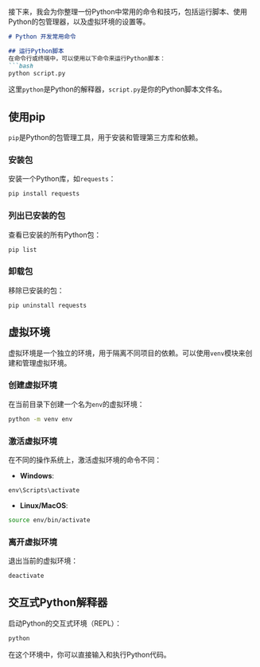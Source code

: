 接下来，我会为你整理一份Python中常用的命令和技巧，包括运行脚本、使用Python的包管理器，以及虚拟环境的设置等。

```markdown
# Python 开发常用命令

## 运行Python脚本
在命令行或终端中，可以使用以下命令来运行Python脚本：
```bash
python script.py
```
这里`python`是Python的解释器，`script.py`是你的Python脚本文件名。

## 使用pip
`pip`是Python的包管理工具，用于安装和管理第三方库和依赖。

### 安装包
安装一个Python库，如`requests`：
```bash
pip install requests
```

### 列出已安装的包
查看已安装的所有Python包：
```bash
pip list
```

### 卸载包
移除已安装的包：
```bash
pip uninstall requests
```

## 虚拟环境
虚拟环境是一个独立的环境，用于隔离不同项目的依赖。可以使用`venv`模块来创建和管理虚拟环境。

### 创建虚拟环境
在当前目录下创建一个名为`env`的虚拟环境：
```bash
python -m venv env
```

### 激活虚拟环境
在不同的操作系统上，激活虚拟环境的命令不同：

- **Windows**:
```cmd
env\Scripts\activate
```

- **Linux/MacOS**:
```bash
source env/bin/activate
```

### 离开虚拟环境
退出当前的虚拟环境：
```bash
deactivate
```

## 交互式Python解释器
启动Python的交互式环境（REPL）：
```bash
python
```
在这个环境中，你可以直接输入和执行Python代码。

